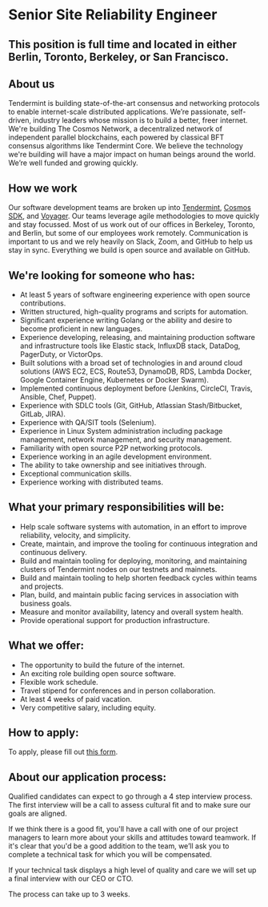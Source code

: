# Senior Site Reliability Engineer

## This position is full time and located in either Berlin, Toronto, Berkeley, or San Francisco.

## About us
Tendermint is building state-of-the-art consensus and networking protocols to enable internet-scale distributed applications. We’re passionate, self-driven, industry leaders whose mission is to build a better, freer internet. We're building The Cosmos Network, a decentralized network of independent parallel blockchains, each powered by classical BFT consensus algorithms like Tendermint Core. We believe the technology we're building will have a major impact on human beings around the world. We’re well funded and growing quickly.

## How we work
Our software development teams are broken up into [Tendermint](https://github.com/tendermint), [Cosmos SDK](https://github.com/cosmos/cosmos-sdk), and [Voyager](https://github.com/cosmos/voyager). Our teams leverage agile methodologies to move quickly and stay focussed. Most of us work out of our offices in Berkeley, Toronto, and Berlin, but some of our employees work remotely. Communication is important to us and we rely heavily on Slack, Zoom, and GitHub to help us stay in sync. Everything we build is open source and available on GitHub.

## We're looking for someone who has:
* At least 5 years of software engineering experience with open source contributions.
* Written structured, high-quality programs and scripts for automation.
* Significant experience writing Golang or the ability and desire to become proficient in new languages.
* Experience developing, releasing, and maintaining production software and infrastructure tools like Elastic stack, InfluxDB stack, DataDog, PagerDuty, or VictorOps.
* Built solutions with a broad set of technologies in and around cloud solutions (AWS EC2, ECS, Route53, DynamoDB, RDS, Lambda
Docker, Google Container Engine, Kubernetes or Docker Swarm).
* Implemented continuous deployment before (Jenkins, CircleCI, Travis, Ansible, Chef, Puppet).
* Experience with SDLC tools (Git, GitHub, Atlassian Stash/Bitbucket, GitLab, JIRA).
* Experience with QA/SIT tools (Selenium).
* Experience in Linux System administration including package management, network management, and security management.
* Familiarity with open source P2P networking protocols.
* Experience working in an agile development environment.
* The ability to take ownership and see initiatives through.
* Exceptional communication skills.
* Experience working with distributed teams.

## What your primary responsibilities will be:
* Help scale software systems with automation, in an effort to improve reliability, velocity, and simplicity.
* Create, maintain, and improve the tooling for continuous integration and continuous delivery.
* Build and maintain tooling for deploying, monitoring, and maintaining clusters of Tendermint nodes on our testnets and mainnets.
* Build and maintain tooling to help shorten feedback cycles within teams and projects.
* Plan, build, and maintain public facing services in association with business goals.
* Measure and monitor availability, latency and overall system health.
* Provide operational support for production infrastructure.

## What we offer:
* The opportunity to build the future of the internet.
* An exciting role building open source software.
* Flexible work schedule.
* Travel stipend for conferences and in person collaboration.
* At least 4 weeks of paid vacation.
* Very competitive salary, including equity.

## How to apply:
To apply, please fill out [this form](https://goo.gl/forms/jpdRI1wD8pdfoqKl2).

## About our application process:
Qualified candidates can expect to go through a 4 step interview process. The first interview will be a call to assess cultural fit and to make sure our goals are aligned.

If we think there is a good fit, you'll have a call with one of our project managers to learn more about your skills and attitudes toward teamwork. If it's clear that you'd be a good addition to the team, we’ll ask you to complete a technical task for which you will be compensated.

If your technical task displays a high level of quality and care we will set up a final interview with our CEO or CTO.

The process can take up to 3 weeks.
